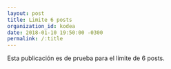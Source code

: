 ```yaml
---
layout: post
title: Limite 6 posts
organization_id: kodea
date: 2018-01-10 19:50:00 -0300
permalink: /:title
---
```

Esta publicación es de prueba para el límite de 6 posts.